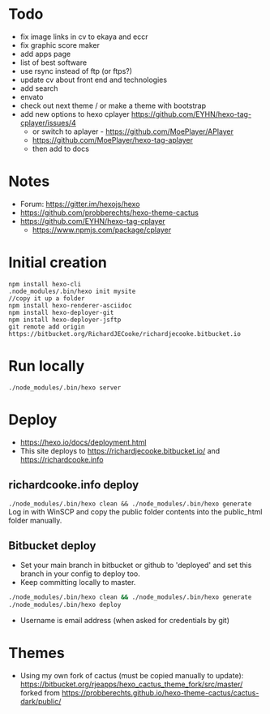 # Todo
- fix image links in cv to ekaya and eccr
- fix graphic score maker
- add apps page
- list of best software
- use rsync instead of ftp (or ftps?)
- update cv about front end and technologies
- add search
- envato
- check out next theme / or make a theme with bootstrap
- add new options to hexo cplayer https://github.com/EYHN/hexo-tag-cplayer/issues/4
  - or switch to aplayer - https://github.com/MoePlayer/APlayer
  - https://github.com/MoePlayer/hexo-tag-aplayer
  - then add to docs

# Notes
- Forum: https://gitter.im/hexojs/hexo
- https://github.com/probberechts/hexo-theme-cactus
- https://github.com/EYHN/hexo-tag-cplayer
  - https://www.npmjs.com/package/cplayer

# Initial creation
```
npm install hexo-cli
.node_modules/.bin/hexo init mysite
//copy it up a folder
npm install hexo-renderer-asciidoc
npm install hexo-deployer-git
npm install hexo-deployer-jsftp
git remote add origin https://bitbucket.org/RichardJECooke/richardjecooke.bitbucket.io
```

# Run locally
`./node_modules/.bin/hexo server`

# Deploy
- https://hexo.io/docs/deployment.html
- This site deploys to https://richardjecooke.bitbucket.io/ and https://richardcooke.info

## richardcooke.info deploy
`./node_modules/.bin/hexo clean && ./node_modules/.bin/hexo generate` 
Log in with WinSCP and copy the public folder contents into the public_html folder manually.

## Bitbucket deploy
- Set your main branch in bitbucket or github to 'deployed' and set this branch in your config to deploy too.
- Keep committing locally to master.
```bash
./node_modules/.bin/hexo clean && ./node_modules/.bin/hexo generate
./node_modules/.bin/hexo deploy
```
- Username is email address (when asked for credentials by git)

# Themes
- Using my own fork of cactus (must be copied manually to update): https://bitbucket.org/rjeapps/hexo_cactus_theme_fork/src/master/
forked from https://probberechts.github.io/hexo-theme-cactus/cactus-dark/public/
